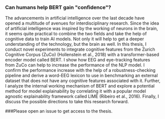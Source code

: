 ### Can humans help BERT gain "confidence"?

The advancements in artificial intelligence over the last decade have opened a multitude of
avenues for interdisciplinary research. Since the idea of artificial intelligence was inspired by the
working of neurons in the brain, it seems quite practical to combine the two fields and take the
help of cognitive data to train AI models. Not only it will help to get a deeper understanding of
the technology, but the brain as well. In this thesis, I conduct novel experiments to integrate
cognitive features from the Zurich Cognitive Corpus (ZuCo) (Hollenstein et al., 2018) with a
transformer-based encoder model called BERT. I show how EEG and eye-tracking features from
ZuCo can help to increase the performance of the NLP model. I confirm the performance increase
with the help of a robustness-checking pipeline and derive a word-EEG lexicon to use in
benchmarking an external dataset that does not have any cognitive features associated with it.
Further, I analyze the internal working mechanism of BERT and explore a potential method for
model explainability by correlating it with a popular model agnostic explainability framework
called LIME (Ribeiro et al., 2016). Finally, I discuss the possible directions to take this research
forward.

###Please open an issue to get access to the thesis.
